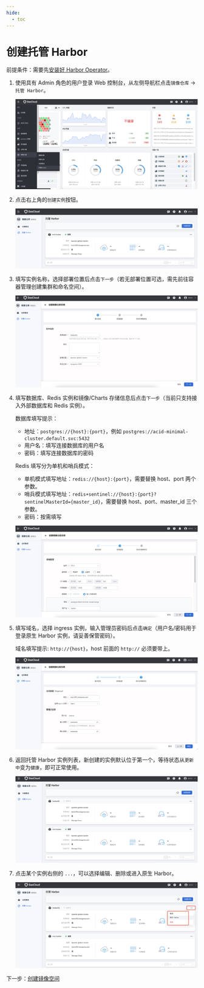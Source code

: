 ```yaml
---
hide:
  - toc
---
```


# 创建托管 Harbor

前提条件：需要先[安装好 Harbor Operator](./operator.md)。

1. 使用具有 Admin 角色的用户登录 Web 控制台，从左侧导航栏点击`镜像仓库` -> `托管 Harbor`。

    ![镜像仓库](../images/hosted01.png)

1. 点击右上角的`创建实例`按钮。

    ![创建实例](../images/hosted02.png)

1. 填写实例名称，选择部署位置后点击`下一步`（若无部署位置可选，需先前往容器管理创建集群和命名空间）。

    ![基本信息](../images/hosted03.png)

1. 填写数据库、Redis 实例和镜像/Charts 存储信息后点击`下一步`（当前只支持接入外部数据库和 Redis 实例）。

    数据库填写提示：

    -  地址：`postgres://{host}:{port}`，例如 `postgres://acid-minimal-cluster.default.svc:5432`
    -  用户名：填写连接数据库的用户名
    -  密码：填写连接数据库的密码

    Redis 填写分为单机和哨兵模式：

    - 单机模式填写地址：`redis://{host}:{port}`，需要替换 host、port 两个参数。
    - 哨兵模式填写地址：`redis+sentinel://{host}:{port}?sentinelMasterId={master_id}`，需要替换 host、port、master_id 三个参数。
    - 密码：按需填写

    ![规格配置](../images/hosted04.png)

1. 填写域名，选择 ingress 实例，输入管理员密码后点击`确定`（用户名/密码用于登录原生 Harbor 实例，请妥善保管密码）。

    域名填写提示: `http://{host}`，host 前面的 `http://` 必须要带上。

    ![访问与策略绑定](../images/hosted05.png)

1. 返回托管 Harbor 实例列表，新创建的实例默认位于第一个，等待状态从`更新中`变为`健康`，即可正常使用。

    ![实例列表](../images/hosted06.png)

1. 点击某个实例右侧的 `...`，可以选择编辑、删除或进入原生 Harbor。

    ![更多操作](../images/hosted07.png)

下一步：[创建镜像空间](../integrate/create-space.md)
